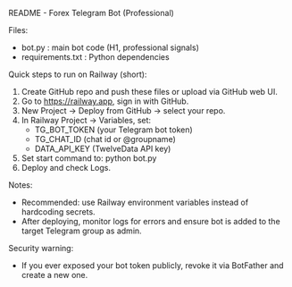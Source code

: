 README - Forex Telegram Bot (Professional)

Files:
- bot.py : main bot code (H1, professional signals)
- requirements.txt : Python dependencies

Quick steps to run on Railway (short):
1. Create GitHub repo and push these files or upload via GitHub web UI.
2. Go to https://railway.app, sign in with GitHub.
3. New Project -> Deploy from GitHub -> select your repo.
4. In Railway Project -> Variables, set:
   - TG_BOT_TOKEN  (your Telegram bot token)
   - TG_CHAT_ID    (chat id or @groupname)
   - DATA_API_KEY  (TwelveData API key)
5. Set start command to: python bot.py
6. Deploy and check Logs.

Notes:
- Recommended: use Railway environment variables instead of hardcoding secrets.
- After deploying, monitor logs for errors and ensure bot is added to the target Telegram group as admin.

Security warning:
- If you ever exposed your bot token publicly, revoke it via BotFather and create a new one.
